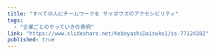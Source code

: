 ```yaml
---
title: "すべての人にチームワークを サイボウズのアクセシビリティ"
tags:
  - "企業ごとのやっていきの表明"
link: "https://www.slideshare.net/KobayashiDaisuke1/ss-77124282"
published: true
---
```

